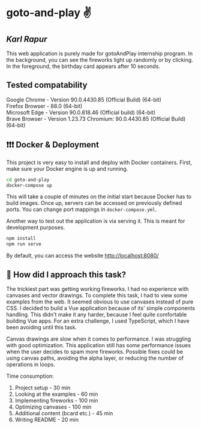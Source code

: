 # goto-and-play :v:

## _Karl Rapur_

This web application is purely made for gotoAndPlay internship program.
In the background, you can see the fireworks light up randomly or by clicking.
In the foreground, the birthday card appears after 10 seconds.

## Tested compatability
Google Chrome - Version 90.0.4430.85 (Official Build) (64-bit) <br>
Firefox Browser - 88.0 (64-bit)<br>
Microsoft Edge - Version 90.0.818.46 (Official build) (64-bit)<br>
Brave Browser - Version 1.23.73 Chromium: 90.0.4430.85 (Official Build) (64-bit)



## :exclamation::exclamation::exclamation: Docker & Deployment

This project is very easy to install and deploy with Docker containers.
First, make sure your Docker engine is up and running.

```sh
cd goto-and-play
docker-compose up
```

This will take a couple of minutes on the initial start because Docker has to build images.
Once up, servers can be accessed on previously defined ports.
You can change port mappings in `docker-compose.yml`.

Another way to test out the application is via serving it. This is meant for development purposes.

```sh
npm install
npm run serve
```

By default, you can access the website [http://localhost:8080/](http://localhost:8080/)

## :blue_book: How did I approach this task?

The trickiest part was getting working fireworks. I had no experience with canvases and vector drawings.
To complete this task, I had to view some examples from the web. It seemed obvious to use canvases instead of pure CSS.
I decided to build a Vue application because of its' simple components handling. This didn't make it any harder,
because I feel quite comfortable building Vue apps. For an extra challenge, I used TypeScript, which I have been avoiding until this task.

Canvas drawings are slow when it comes to performance. I was struggling with good optimization. This application still has some performance issues
when the user decides to spam more fireworks. Possible fixes could be using canvas paths, avoiding the alpha layer, or reducing the number of operations in loops.

Time consumption:

<ol>
    <li>Project setup - 30 min</li>
    <li>Looking at the examples - 60 min</li>
    <li>Implementing fireworks - 100 min</li>
    <li>Optimizing canvases - 100 min</li>
    <li>Additional content (bcard etc.) - 45 min</li>
    <li>Writing README - 20 min</li>
</ol>
